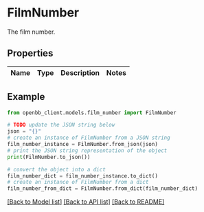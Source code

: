 # FilmNumber

The film number.

## Properties

Name | Type | Description | Notes
------------ | ------------- | ------------- | -------------

## Example

```python
from openbb_client.models.film_number import FilmNumber

# TODO update the JSON string below
json = "{}"
# create an instance of FilmNumber from a JSON string
film_number_instance = FilmNumber.from_json(json)
# print the JSON string representation of the object
print(FilmNumber.to_json())

# convert the object into a dict
film_number_dict = film_number_instance.to_dict()
# create an instance of FilmNumber from a dict
film_number_from_dict = FilmNumber.from_dict(film_number_dict)
```
[[Back to Model list]](../README.md#documentation-for-models) [[Back to API list]](../README.md#documentation-for-api-endpoints) [[Back to README]](../README.md)


